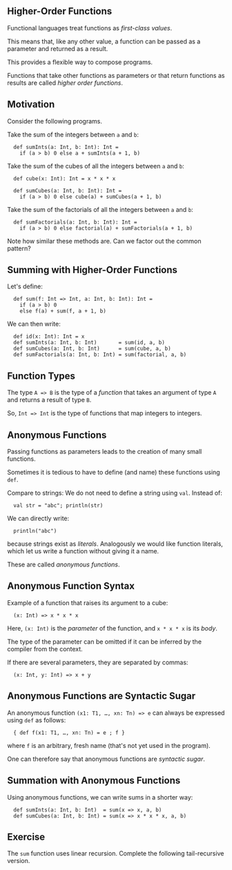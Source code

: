 
##  Higher-Order Functions 

Functional languages treat functions as *first-class values*.

This means that, like any other value, a function
can be passed as a parameter and returned as a result.

This provides a flexible way to compose programs.

Functions that take other functions as parameters or that return functions
as results are called *higher order functions*.

##  Motivation 

Consider the following programs.

Take the sum of the integers between `a` and `b`:

      def sumInts(a: Int, b: Int): Int =
        if (a > b) 0 else a + sumInts(a + 1, b)

Take the sum of the cubes of all the integers between `a`
and `b`:

      def cube(x: Int): Int = x * x * x
    
      def sumCubes(a: Int, b: Int): Int =
        if (a > b) 0 else cube(a) + sumCubes(a + 1, b)

Take the sum of the factorials of all the integers between `a`
and `b`:

      def sumFactorials(a: Int, b: Int): Int =
        if (a > b) 0 else factorial(a) + sumFactorials(a + 1, b)

Note how similar these methods are.
Can we factor out the common pattern?

##  Summing with Higher-Order Functions 

Let's define:

      def sum(f: Int => Int, a: Int, b: Int): Int =
        if (a > b) 0
        else f(a) + sum(f, a + 1, b)

We can then write:

      def id(x: Int): Int = x
      def sumInts(a: Int, b: Int)       = sum(id, a, b)
      def sumCubes(a: Int, b: Int)      = sum(cube, a, b)
      def sumFactorials(a: Int, b: Int) = sum(factorial, a, b)

##  Function Types 

The type `A => B` is the type of a *function* that
takes an argument of type `A` and returns a result of
type `B`.

So, `Int => Int` is the type of functions that map integers to integers.

##  Anonymous Functions 

Passing functions as parameters leads to the creation of many small functions.

Sometimes it is tedious to have to define (and name) these functions using `def`.

Compare to strings: We do not need to define a string using `val`. Instead of:

      val str = "abc"; println(str)

We can directly write:

      println("abc")

because strings exist as *literals*. Analogously we would like function
literals, which let us write a function without giving it a name.

These are called *anonymous functions*.

## Anonymous Function Syntax

Example of a function that raises its argument to a cube:

      (x: Int) => x * x * x

Here, `(x: Int)` is the *parameter* of the function, and
`x * x * x` is its *body*.

The type of the parameter can be omitted if it can be inferred by the
compiler from the context.

If there are several parameters, they are separated by commas:

      (x: Int, y: Int) => x + y

## Anonymous Functions are Syntactic Sugar

An anonymous function `(x1: T1, …, xn: Tn) => e`
can always be expressed using `def` as follows:

      { def f(x1: T1, …, xn: Tn) = e ; f }

where `f` is an arbitrary, fresh name (that's not yet used in the program).

One can therefore say that anonymous functions are *syntactic sugar*.

## Summation with Anonymous Functions 

Using anonymous functions, we can write sums in a shorter way:

      def sumInts(a: Int, b: Int)  = sum(x => x, a, b)
      def sumCubes(a: Int, b: Int) = sum(x => x * x * x, a, b)

##  Exercise 

The `sum` function uses linear recursion. Complete the following tail-recursive
version.
